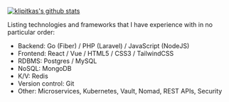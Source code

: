 [![klipitkas's github stats](https://github-readme-stats.vercel.app/api?username=klipitkas&show_icons=true)](https://github.com/klipitkas/klipitkas)

Listing technologies and frameworks that I have experience with in no particular order:

- Backend: Go (Fiber) / PHP (Laravel) / JavaScript (NodeJS)
- Frontend: React / Vue / HTML5 / CSS3 / TailwindCSS
- RDBMS: Postgres / MySQL
- NoSQL: MongoDB
- K/V: Redis
- Version control: Git
- Other: Microservices, Kubernetes, Vault, Nomad, REST APIs, Security
